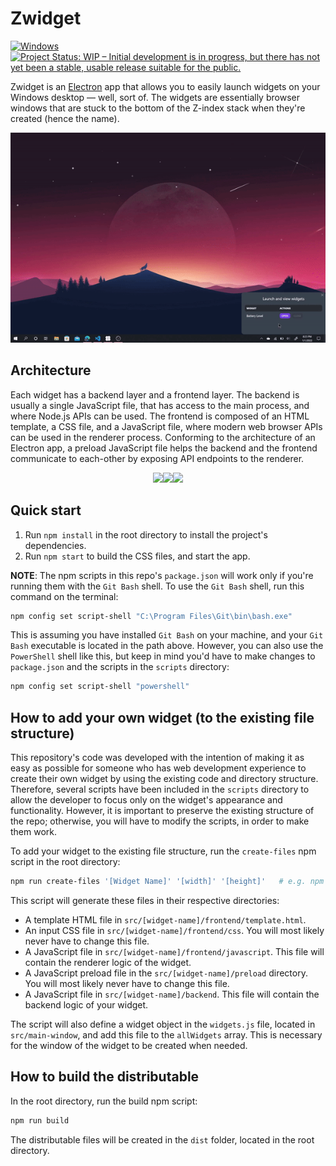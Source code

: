 # Zwidget

[![Windows](https://badgen.net/badge/icon/windows?icon=windows&label)](https://microsoft.com/windows/) [![Project Status: WIP – Initial development is in progress, but there has not yet been a stable, usable release suitable for the public.](https://www.repostatus.org/badges/latest/wip.svg)](https://www.repostatus.org/#wip)

Zwidget is an <a href="https://github.com/electron/electron">Electron</a> app that allows you to easily launch widgets on your Windows desktop — well, sort of. The widgets are essentially browser windows that are stuck to the bottom of the Z-index stack when they're created (hence the name).

<p align="center"><img src="example.gif"></img></p>

## Architecture

Each widget has a backend layer and a frontend layer. The backend is usually a single JavaScript file, that has access to the main process, and where Node.js APIs can be used. The frontend is composed of an HTML template, a CSS file, and a JavaScript file, where modern web browser APIs can be used in the renderer process. Conforming to the architecture of an Electron app, a preload JavaScript file helps the backend and the frontend communicate to each-other by exposing API endpoints to the renderer.

<p align="center"><img src="https://img.shields.io/badge/Node.js-339933?style=for-the-badge&logo=nodedotjs&logoColor=white"><img src="https://img.shields.io/badge/Electron-2B2E3A?style=for-the-badge&logo=electron&logoColor=9FEAF9"><img src="https://img.shields.io/badge/Tailwind_CSS-38B2AC?style=for-the-badge&logo=tailwind-css&logoColor=white"></p>

## Quick start

1. Run `npm install` in the root directory to install the project's dependencies.
2. Run `npm start` to build the CSS files, and start the app.

**NOTE**: The npm scripts in this repo's `package.json` will work only if you're running them with the `Git Bash` shell. To use the `Git Bash` shell, run this command on the terminal:

```bash
npm config set script-shell "C:\Program Files\Git\bin\bash.exe"
```

This is assuming you have installed `Git Bash` on your machine, and your `Git Bash` executable is located in the path above. However, you can also use the `PowerShell` shell like this, but keep in mind you'd have to make changes to `package.json` and the scripts in the `scripts` directory:

```bash
npm config set script-shell "powershell"
```

## How to add your own widget (to the existing file structure)

This repository's code was developed with the intention of making it as easy as possible for someone who has web development experience to create their own widget by using the existing code and directory structure. Therefore, several scripts have been included in the `scripts` directory to allow the developer to focus only on the widget's appearance and functionality. However, it is important to preserve the existing structure of the repo; otherwise, you will have to modify the scripts, in order to make them work.

To add your widget to the existing file structure, run the `create-files` npm script in the root directory:

```bash
npm run create-files '[Widget Name]' '[width]' '[height]'   # e.g. npm run create-files 'Stock Watch' '400' '200'
```

This script will generate these files in their respective directories:

- A template HTML file in `src/[widget-name]/frontend/template.html`.
- An input CSS file in `src/[widget-name]/frontend/css`. You will most likely never have to change this file.
- A JavaScript file in `src/[widget-name]/frontend/javascript`. This file will contain the renderer logic of the widget.
- A JavaScript preload file in the `src/[widget-name]/preload` directory. You will most likely never have to change this file.
- A JavaScript file in `src/[widget-name]/backend`. This file will contain the backend logic of your widget.

The script will also define a widget object in the `widgets.js` file, located in `src/main-window`, and add this file to the `allWidgets` array. This is necessary for the window of the widget to be created when needed.

## How to build the distributable

In the root directory, run the build npm script:

```bash
npm run build
```

The distributable files will be created in the `dist` folder, located in the root directory.
